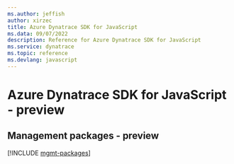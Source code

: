 ```yaml
---
ms.author: jeffish
author: xirzec
title: Azure Dynatrace SDK for JavaScript
ms.data: 09/07/2022
description: Reference for Azure Dynatrace SDK for JavaScript
ms.service: dynatrace
ms.topic: reference
ms.devlang: javascript
---
```

# Azure Dynatrace SDK for JavaScript - preview

## Management packages - preview
[!INCLUDE [mgmt-packages](dynatrace-mgmt-index.md)]